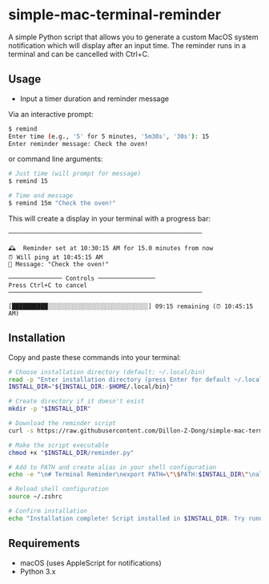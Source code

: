 # simple-mac-terminal-reminder

A simple Python script that allows you to generate a custom MacOS system notification which will display after an input time. The reminder runs in a terminal and can be cancelled with Ctrl+C.

## Usage
- Input a timer duration and reminder message

Via an interactive prompt:
```bash
$ remind
Enter time (e.g., '5' for 5 minutes, '5m30s', '30s'): 15
Enter reminder message: Check the oven!
```

or command line arguments:
```bash
# Just time (will prompt for message)
$ remind 15

# Time and message
$ remind 15m "Check the oven!"
```

This will create a display in your terminal with a progress bar:
```
──────────────────────────────────────────────────────

🕰️  Reminder set at 10:30:15 AM for 15.0 minutes from now
⏰ Will ping at 10:45:15 AM
💬 Message: "Check the oven!"

─────────────── Controls ────────────────
Press Ctrl+C to cancel
──────────────────────────────────────────────────────

[██████████░░░░░░░░░░░░░░░░░░░░░░░░░░░░] 09:15 remaining (⏰ 10:45:15 AM)
```

## Installation

Copy and paste these commands into your terminal:

```bash
# Choose installation directory (default: ~/.local/bin)
read -p "Enter installation directory (press Enter for default ~/.local/bin): " INSTALL_DIR
INSTALL_DIR="${INSTALL_DIR:-$HOME/.local/bin}"

# Create directory if it doesn't exist
mkdir -p "$INSTALL_DIR"

# Download the reminder script
curl -s https://raw.githubusercontent.com/Dillon-Z-Dong/simple-mac-terminal-reminder/main/reminder.py > "$INSTALL_DIR/reminder.py"

# Make the script executable
chmod +x "$INSTALL_DIR/reminder.py"

# Add to PATH and create alias in your shell configuration
echo -e "\n# Terminal Reminder\nexport PATH=\"\$PATH:$INSTALL_DIR\"\nalias remind=\"python3 $INSTALL_DIR/reminder.py\"" >> ~/.zshrc

# Reload shell configuration
source ~/.zshrc

# Confirm installation
echo "Installation complete! Script installed in $INSTALL_DIR. Try running: remind"
```

## Requirements
- macOS (uses AppleScript for notifications)
- Python 3.x